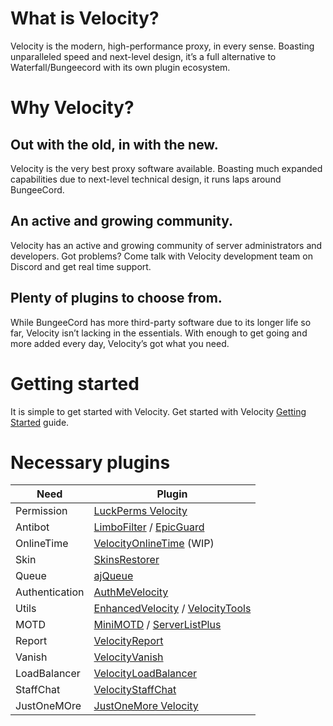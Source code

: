 # What is Velocity?
Velocity is the modern, high-performance proxy, in every sense. Boasting unparalleled speed and next-level design, it’s a full alternative to Waterfall/Bungeecord with its own plugin ecosystem.

# Why Velocity?
## Out with the old, in with the new.
Velocity is the very best proxy software available. Boasting much expanded capabilities due to next-level technical design, it runs laps around BungeeCord.
## An active and growing community.
Velocity has an active and growing community of server administrators and developers. Got problems? Come talk with Velocity development team on Discord and get real time support.
## Plenty of plugins to choose from.
While BungeeCord has more third-party software due to its longer life so far, Velocity isn’t lacking in the essentials. With enough to get going and more added every day, Velocity’s got what you need.

# Getting started
It is simple to get started with Velocity. Get started with Velocity [Getting Started](https://docs.papermc.io/velocity/getting-started) guide.

# Necessary plugins
Need | Plugin
-- | --
Permission | [LuckPerms Velocity](https://luckperms.net/download)
Antibot | [LimboFilter](https://github.com/Elytrium/LimboFilter/releases) / [EpicGuard](https://modrinth.com/plugin/epicguard)
OnlineTime | [VelocityOnlineTime](https://modrinth.com/plugin/velocityvanish) (WIP)
Skin | [SkinsRestorer](https://www.spigotmc.org/resources/skinsrestorer.2124/)
Queue | [ajQueue](https://www.spigotmc.org/resources/ajqueue.78266/)
Authentication | [AuthMeVelocity](https://modrinth.com/plugin/authmevelocity)
Utils | [EnhancedVelocity](https://modrinth.com/plugin/enhancedvelocity) / [VelocityTools](https://modrinth.com/plugin/velocitytools)
MOTD | [MiniMOTD](https://modrinth.com/mod/minimotd) / [ServerListPlus](https://ci.codemc.org/job/Minecrell/job/ServerListPlus/)
Report | [VelocityReport](https://modrinth.com/plugin/velocityreport)
Vanish | [VelocityVanish](https://modrinth.com/plugin/velocityvanish)
LoadBalancer | [VelocityLoadBalancer](https://github.com/bhopahk/VelocityLoadBalancer)
StaffChat | [VelocityStaffChat](https://modrinth.com/plugin/velocitystaffchat)
JustOneMOre | [JustOneMore Velocity](https://modrinth.com/plugin/justonemore)
